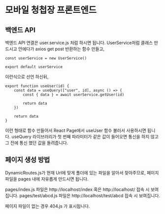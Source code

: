 # 모바일 청첩장 프론트엔드

## 백엔드 API

백엔드 API 연결은 user.service.js 처럼 하시면 됩니다.
UserService처럼 클래스 만드시고 안에다가 axios get post 반환하는 함수 만들고,

```
const userService = new UserService()

export default userService
```

이런식으로 선언 하신뒤,

```
export function useUser(id) {
	const data = useQuery(["user", id], async () => {
		const { data } = await userService.getUser(id)

		return data
	})

	return data
}
```

이런 형태로 함수 만들어서 React Page에서 useUser 함수 불러서 사용하시면 됩니다.
useQuery 라이브러리가 첫 번째 파라미터가 같은 값이 들어오면 통신을 하지 않고 그 전에 통신 했던 값을 돌려줍니다.

## 페이지 생성 방법

DynamicRoutes.js가 현재 Url에 맞게 폴더에 있는 파일을 알아서 찾아주므로, 페이지 파일을 pages 내에 자유롭게 만드시면 됩니다.

pages/index.js 파일은 http://localhost/index 혹은 http://localhost/ 접속 시 보여집니다.
pages/test/abcd.js 파일은 http://localhost/test/abcd 접속 시 보여집니다.

페이지 파일이 없는 경우 404.js 가 표시됩니다.
